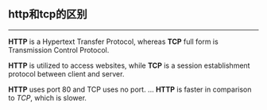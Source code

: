 ## http和tcp的区别 ##
---

__HTTP__ is a Hypertext Transfer Protocol, whereas __TCP__ full form is Transmission Control Protocol. 
<br>

__HTTP__ is utilized to access websites, while __TCP__ is a session establishment protocol between client and server.
<br>

__HTTP__ uses port 80 and TCP uses no port. ... __HTTP__ is faster in comparison to _TCP_, which is slower.
<br>
